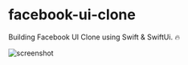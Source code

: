 # facebook-ui-clone

Building Facebook UI Clone using Swift & SwiftUi. 🔥

<img src="https://cdn.dribbble.com/users/4657303/screenshots/11374061/media/92fb7d5505472e15053dcf50c8b77002.png?compress=1&resize=1200x900" alt="screenshot"/>
